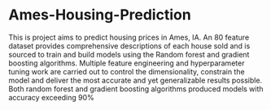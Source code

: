 # Ames-Housing-Prediction

This is project aims to predict housing prices in Ames, IA. An 80 feature dataset provides comprehensive descriptions of each house sold and is sourced to train and build models using the Random forest and gradient boosting algorithms. Multiple feature engineering  and hyperparameter tuning work are carried out to control the dimensionality, constrain the model and deliver the most accurate and yet generalizable results possible. Both random forest and gradient boosting algorithms produced models with accuracy exceeding 90%
